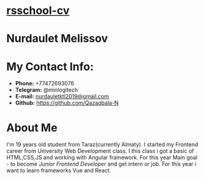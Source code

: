 #  [rsschool-cv](https://qazaqbala-n.github.io/rsschool-cv/cv)


# Nurdaulet Melissov
# My Contact Info:
- **Phone:** +77472693076
- **Telegram:** @minlogitech
- **E-mail:** nurdauletktl2019@gmail.com
- **Github:** https://github.com/Qazaqbala-N

# About Me
I'm 19 years old student from Taraz(currently Almaty).  I started my Frontend career from University Web Development class. I this class i got a basic of HTML,CSS,JS and working with Angular framework. For this year Main goal - to become *Junior Frontend Developer* and get intern or job. For this year i want to learn frameworks Vue and React.

